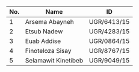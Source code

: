 | No. | Name                 | ID            |
|-----|----------------------|----------------|
| 1   | Arsema Abayneh       | UGR/6413/15    |
| 2   | Etsub Nadew          | UGR/4283/15    |
| 3   | Euab Addise          | UGR/0864/15    |
| 4   | Finoteloza Sisay     | UGR/8767/15    |
| 5   | Selamawit Kinetibeb  | UGR/9049/15    |
